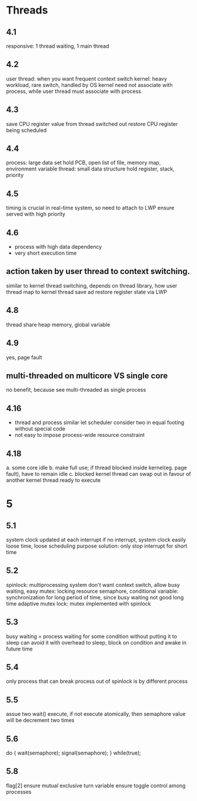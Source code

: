 # Threads
## 4.1
responsive: 1 thread waiting, 1 main thread
## 4.2
user thread: when you want frequent context switch
kernel: heavy workload, rare switch, handled by OS
kernel need not associate with process, while user thread must associate with process

## 4.3
save CPU register value from thread switched out
restore CPU register being scheduled

## 4.4
process: large data set hold PCB, open list of file, memory map, environment variable
thread: small data structure hold register, stack, priority

## 4.5
timing is crucial in real-time system, so need to attach to LWP ensure served with high priority
## 4.6
- process with high data dependency
- very short execution time

## action taken by user thread to context switching.
similar to kernel thread switching, depends on thread library, how user thread map to kernel thread
save ad restore register state via LWP

## 4.8
thread share heap memory, global variable
## 4.9
yes, page fault

## multi-threaded on multicore VS single core
no benefit, because see multi-threaded as single process

## 4.16
- thread and process similar let scheduler consider two in equal footing without special code
- not easy to impose process-wide resource constraint

## 4.18
a. some core idle
b. make full use; if thread blocked inside kernel(eg. page fault), have to remain idle
c. blocked kernel thread can swap out in favour of another kernel thread ready to execute

# 5
## 5.1
system clock updated at each interrupt
if no interrupt, system clock easily loose time, loose scheduling purpose
solution: only stop interrupt for short time

## 5.2
spinlock: multiprocessing system don't want context switch, allow busy waiting, easy
mutex: locking resource
semaphore, conditional variable: synchronization for long period of time, since busy waiting not good long time
adaptive mutex lock: mutex implemented with spinlock

## 5.3
busy waiting = process waiting for some condition without putting it to sleep
can avoid it with overhead to sleep, block on condition and awake in future time

## 5.4
only process that can break process out of spinlock is by different process

## 5.5
assue two wait() execute, if not execute atomically, then semaphore value will be decrement two times

## 5.6
do {
  wait(semaphore);
  signal(semaphore);
} while(true);

## 5.8
flag[2] ensure mutual exclusive
turn variable ensure toggle control among processes




















